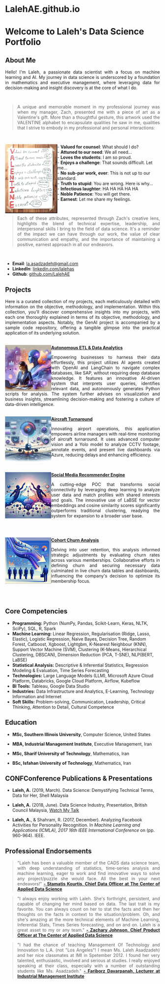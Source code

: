# LalehAE.github.io

# Welcome to Laleh's Data Science Portfolio

## About Me
<div style="text-align: justify;">

Hello! I'm Laleh, a passionate data scientist with a focus on machine learning and AI. My journey in data science is underscored by a foundation in mathematics and executive management, where leveraging data for decision-making and insight discovery is at the core of what I do.
</div>
<br>

<div style="text-align: justify;">

> A unique and memorable moment in my professional journey was when my manager, Zach, presented me with a piece of art as a Valentine's gift. More than a thoughtful gesture, this artwork used the VALENTINE alphabet to encapsulate qualities he saw in me, qualities that I strive to embody in my professional and personal interactions:
</div>
<br>

[<img align="left" width="170" src="images/zach.png">](https://www.linkedin.com/posts/lalehas_i-am-truly-thrilled-by-such-a-creative-valuable-activity-6767003037186818048-PEA9) - **Valued for counsel**: What should I do?<br>- **Attuned to our need**: We all need...<br>- **Loves the students**: I am so proud.<br>- **Enjoys a challenge**: That sounds difficult. Let me...<br>- **No sub-par work, ever**: This is not up to our standard.<br>- **Truth to stupid**: You are wrong. Here is why...<br>- **Infectious laughter**: HA HA HA HA HA<br>- **Noble Patience**: You will get there.<br>- **Earnest**: Let me share my feelings.

<br>
<div style="text-align: justify;">

> Each of these attributes, represented through Zach's creative lens, highlights the blend of technical expertise, leadership, and interpersonal skills I bring to the field of data science. It's a reminder of the impact we can have through our work, the value of clear communication and empathy, and the importance of maintaining a positive, earnest approach in all our endeavors.
</div>
<br>

- **Email**: [la.asadzadeh@gmail.com](mailto:la.asadzadeh@gmail.com)
- **LinkedIn**: [linkedin.com/lalehas](https://www.linkedin.com/in/lalehas/)
- **Github**: [github.com/LalehAE](https://github.com/LalehAE)

## Projects
<div style="text-align: justify;">
Here is a curated collection of my projects, each meticulously detailed with information on the objective, methodology, and implementation. Within this collection, you'll discover comprehensive insights into my projects, with each one thoroughly explained in terms of its objective, methodology, and implementation aspects. Notably, the GenAI project is accompanied by a sample code repository, offering a tangible glimpse into the practical application of its underlying solution.
</div>
<br>

<img align="left" width="150" height="150" src="images/GenAI.png"> **[Autonomous ETL & Data Analytics](https://LalehAE.github.io/pages/GenAI.html)**
<div style="text-align: justify;">
Empowering businesses to harness their data effortlessly, this project utilizes AI agents created with OpenAI and LangChain to navigate complex databases, like SAP, without requiring deep database knowledge. It features an innovative AI-driven system that interprets user queries, identifies relevant data, and autonomously generates Python scripts for analysis. The system further advises on visualization and business insights, streamlining decision-making and fostering a culture of data-driven intelligence.
</div>
<br>

<img align="left" width="150" height="150" src="images/Aircraft.png"> **[Aircraft Turnaround](https://LalehAE.github.io/pages/Aircraft.html)**
<div style="text-align: justify;">
Innovating airport operations, this application empowers airline managers with real-time monitoring of aircraft turnaround. It uses advanced computer vision and a Yolo model to analyze CCTV footage, annotate events, and present live dashboards via Azure, reducing delays and enhancing efficiency. 
</div>
<br>
<br>


<img align="left" width="150" height="150" src="images/Social.png"> **[Social Media Recommender Engine](https://LalehAE.github.io/pages/Social.html)**
<div style="text-align: justify;">

A cutting-edge POC that transforms social connectivity by leveraging deep learning to analyze user data and match profiles with shared interests and goals. The innovative use of LaBSE for vector embeddings and cosine similarity scores significantly outperforms traditional clustering, readying the system for expansion to a broader user base. 
</div>
<br>
<br>

 <img align="left" width="150" height="150" src="images/Cohort.png"> **[Cohort Churn Analysis](https://LalehAE.github.io/pages/Cohort.html)**
<div style="text-align: justify;">

Delving into user retention, this analysis informed strategic adjustments by evaluating churn rates across various memberships. Collaborative efforts in defining churn and securing necessary data culminated in live churn data tables and dashboards, influencing the company's decision to optimize its membership focus. 
</div>
<br>
<br>

## Core Competencies
- **Programming:** Python (NumPy, Pandas, Scikit-Learn, Keras, NLTK, SciPy), SQL, R, Spark
- **Machine Learning:** Linear Regression, Regularisation (Ridge, Lasso, Elastic), Logistic Regression, Naive Bayes, Decision Tree, Random Forest, Catboost, Xgboost, Lightgbm, K-Nearest Neighbour (KNN), Support Vector Machine (SVM), Clustering (K-Means, Hierarchical Clustering, DBSCAN), Dimension Reduction (PCA, T-SNE), NLP(BERT, LaBSE)
- **Statistical Analysis:** Descriptive & Inferential Statistics, Regression Modeling & Evaluation, Time Series Forecasting
- **Technologies:** Large Language Models (LLM), Microsoft Azure Cloud Platform, Databricks, Google Cloud Platform, Airflow, Kubeflow
- **BI Tools:** Tableau, Google Data Studio
- **Industries:** Data Infrastructure and Analytics, E-Learning, Technology Information and Internet
- **Soft Skills:** Problem-solving, Communication, Leadership, Critical Thinking, Attention to Detail, Cultural Competence

## Education
- **MSc, Southern Illinois University**, Computer Science, United States

- **MBA, Industrial Management Institute**, Executive Management, Iran

- **MSc, Sharif University of Technology**, Mathematics, Iran

- **BSc, Isfahan University of Technology**, Mathematics, Iran

## CONFConference Publications & Presentations
-	**Laleh, A.** (2019, March). Data Science: Demystifying Technical Terms, Data for Her, Shell Malaysia

-	**Laleh, A.** (2018, June). Data Science Industry, Presentation, British Council Malaysia, [Watch My Talk](https://www.youtube.com/watch?v=Tuuv-X8c5ts)

-	**Laleh, A.**, & Shahram, R. (2017, December). Analyzing Facebook Activities for Personality Recognition. In *Machine Learning and Applications (ICMLA), 2017 16th IEEE International Conference* on (pp. 960-964). IEEE.

## Professional Endorsements
<div style="text-align: justify;">

> "Laleh has been a valuable member of the CADS data science team, with deep understanding of statistics, time-series analysis and machine learning, eager to work and find innovative ways to solve any project/puzzle she would face. All the best in your next endeavors!"
> [**- Stamatis Kourtis, Chief Data Officer at The Center of Applied Data Science**](https://www.linkedin.com/in/stamatis-kourtis-3624121/)

> "I always enjoy working with Laleh. She's forthright, persistent, and capable of changing her mind based on data. The last trait is my favorite. You can always count on her to stat the facts and then her thoughts on the facts in context to the situation/problem. Oh, and she's amazing at the more technical elements of Machine Learning, Inferential Stats, Times Series forecasting, and on and on. Laleh is a great asset to my or any team."
> [**- Zachary Johnson, Chief Product Officer  at The Center of Applied Data Science**](https://www.linkedin.com/in/zjamesjohnson/)

> "I had the chance of teaching Management Of Technology and Innovation to L.A. (not "Los Angeles"! I mean Ms. Laleh Asadzadeh) and her nice classmates at IMI in Spetember 2012. I found her very talented, enthusiastic, involved and serious at studies. I really enjoyed speaking at their class, especially with a number of outstanding students like Ms. Asadzadeh."
> [**- Fariborz Davarpanah, Lecturer at Industrial Management Institute**](https://www.linkedin.com/in/fariborz-davarpanah-4a9ba536/) 
</div>